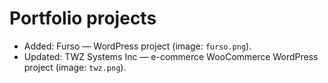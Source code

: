 # Portfolio projects

- Added: Furso — WordPress project (image: `furso.png`).
 - Updated: TWZ Systems Inc — e-commerce WooCommerce WordPress project (image: `twz.png`).


